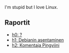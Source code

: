 I'm stupid but I love Linux.

## Raportit
- [h0: ?](h0.md)
- [h1: Debianin asentaminen](h1-installing-debian.md)
- [h2: Komentaja Pingviini](h2-Komentaja-Pingviini.md) 
